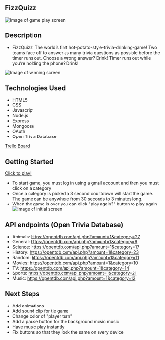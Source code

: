 ## FizzQuizz 
![Image of game play screen]()

## Description
- FizzQuizz: The world’s first hot-potato-style-trivia-drinking-game! Two teams face off to answer as many trivia questions as possible before the timer runs out. Choose a wrong answer? Drink! Timer runs out while you’re holding the phone? Drink!

![Image of winning screen]()

## Technologies Used 
- HTML5
- CSS
- Javascript
- Node.js
- Express
- Mongoose
- OAuth
- Open Trivia Database

[Trello Board](https://trello.com/b/3a0lVJRF/project-3)

## Getting Started 
[Click to play!]()

- To start game, you must log in using a gmail account and then you must click on a category
- Once a category is picked,a 3 second countdown will start the game. The game can be   anywhere from 30 seconds to 3 minutes long.
- When the game is over you can click "play again?" button to play again  
![Image of initial screen]()

## API endpoints (Open Trivia Database)
- Animals: https://opentdb.com/api.php?amount=1&category=27
- General: https://opentdb.com/api.php?amount=1&category=9
- Science: https://opentdb.com/api.php?amount=1&category=17
- History: https://opentdb.com/api.php?amount=1&category=23
- Random: https://opentdb.com/api.php?amount=1&category=11
- Movies: https://opentdb.com/api.php?amount=1&category=10
- TV: https://opentdb.com/api.php?amount=1&category=14
- Sports: https://opentdb.com/api.php?amount=1&category=21
- Music: https://opentdb.com/api.php?amount=1&category=12



## Next Steps
- Add animations
- Add sound clip for tie game 
- Change color of "player turn"
- Add a pause button for the background music music 
- Have music play instantly 
- Fix buttons so that they look the same on every device 
